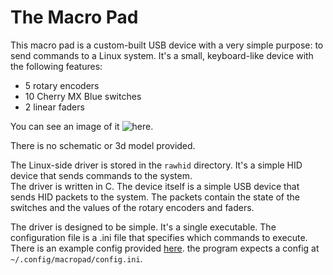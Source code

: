 # The Macro Pad

This macro pad is a custom-built USB device with a very simple purpose: to send commands to a Linux system. It's a small, keyboard-like device with the following features:

- 5 rotary encoders
- 10 Cherry MX Blue switches
- 2 linear faders

You can see an image of it ![here](assets/image.png).

There is no schematic or 3d model provided. 

The Linux-side driver is stored in the `rawhid` directory. It's a simple HID device that sends commands to the system.  
The driver is written in C. The device itself is a simple USB device that sends HID packets to the system. The packets contain the state of the switches and the values of the rotary encoders and faders.

The driver is designed to be simple. It's a single executable. The configuration file is a .ini file that specifies which commands to execute. There is an example config provided [here](rawhid/config.ini.example). the program expects a config at `~/.config/macropad/config.ini`.
